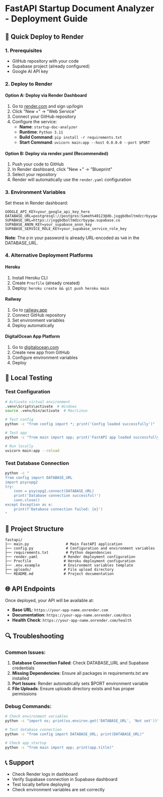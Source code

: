 # FastAPI Startup Document Analyzer - Deployment Guide

## 🚀 Quick Deploy to Render

### 1. Prerequisites
- GitHub repository with your code
- Supabase project (already configured)
- Google AI API key

### 2. Deploy to Render

#### Option A: Deploy via Render Dashboard
1. Go to [render.com](https://render.com) and sign up/login
2. Click "New +" → "Web Service"
3. Connect your GitHub repository
4. Configure the service:
   - **Name**: `startup-doc-analyzer`
   - **Runtime**: `Python 3.11`
   - **Build Command**: `pip install -r requirements.txt`
   - **Start Command**: `uvicorn main:app --host 0.0.0.0 --port $PORT`

#### Option B: Deploy via render.yaml (Recommended)
1. Push your code to GitHub
2. In Render dashboard, click "New +" → "Blueprint"
3. Select your repository
4. Render will automatically use the `render.yaml` configuration

### 3. Environment Variables
Set these in Render dashboard:

```
GOOGLE_API_KEY=your_google_api_key_here
DATABASE_URL=postgresql://postgres:Sameh%40123@db.jxggbdboltmdzcrbyyqw.supabase.co:5432/postgres
SUPABASE_URL=https://jxggbdboltmdzcrbyyqw.supabase.co
SUPABASE_ANON_KEY=your_supabase_anon_key
SUPABASE_SERVICE_ROLE_KEY=your_supabase_service_role_key
```

**Note**: The `@` in your password is already URL-encoded as `%40` in the DATABASE_URL.

### 4. Alternative Deployment Platforms

#### Heroku
1. Install Heroku CLI
2. Create `Procfile` (already created)
3. Deploy: `heroku create && git push heroku main`

#### Railway
1. Go to [railway.app](https://railway.app)
2. Connect GitHub repository
3. Set environment variables
4. Deploy automatically

#### DigitalOcean App Platform
1. Go to [digitalocean.com](https://digitalocean.com)
2. Create new app from GitHub
3. Configure environment variables
4. Deploy

## 🔧 Local Testing

### Test Configuration
```bash
# Activate virtual environment
.venv\Scripts\activate  # Windows
source .venv/bin/activate  # Mac/Linux

# Test config
python -c "from config import *; print('Config loaded successfully')"

# Test app
python -c "from main import app; print('FastAPI app loaded successfully')"

# Run locally
uvicorn main:app --reload
```

### Test Database Connection
```bash
python -c "
from config import DATABASE_URL
import psycopg2
try:
    conn = psycopg2.connect(DATABASE_URL)
    print('Database connection successful!')
    conn.close()
except Exception as e:
    print(f'Database connection failed: {e}')
"
```

## 📁 Project Structure
```
fastapi/
├── main.py                 # Main FastAPI application
├── config.py               # Configuration and environment variables
├── requirements.txt        # Python dependencies
├── render.yaml            # Render deployment configuration
├── Procfile               # Heroku deployment configuration
├── .env.example           # Environment variables template
├── uploads/               # File upload directory
└── README.md              # Project documentation
```

## 🌐 API Endpoints

Once deployed, your API will be available at:
- **Base URL**: `https://your-app-name.onrender.com`
- **Documentation**: `https://your-app-name.onrender.com/docs`
- **Health Check**: `https://your-app-name.onrender.com/health`

## 🔍 Troubleshooting

### Common Issues:
1. **Database Connection Failed**: Check DATABASE_URL and Supabase credentials
2. **Missing Dependencies**: Ensure all packages in requirements.txt are installed
3. **Port Issues**: Render automatically sets $PORT environment variable
4. **File Uploads**: Ensure uploads directory exists and has proper permissions

### Debug Commands:
```bash
# Check environment variables
python -c "import os; print(os.environ.get('DATABASE_URL', 'Not set'))"

# Test database connection
python -c "from config import DATABASE_URL; print(DATABASE_URL)"

# Check app startup
python -c "from main import app; print(app.title)"
```

## 📞 Support
- Check Render logs in dashboard
- Verify Supabase connection in Supabase dashboard
- Test locally before deploying
- Check environment variables are set correctly

